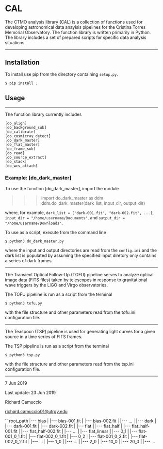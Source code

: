 # CAL

The CTMO analysis library (CAL) is a collection of functions used for developing astronomical data anaylsis pipelines for the Cristina Torres Memorial Observatory. The function library is written primarily in Python. The library includes a set of prepared scripts for specific data analysis situations.

***

## Installation

To install use pip from the directory containing `setup.py`.

	$ pip install .

## Usage

***

The function library currently includes

	[do_align]
	[do_background_sub]
	[do_calibrate]
	[do_cosmicray_detect]
	[do_dark_master]
	[do_flat_master]
	[do_frame_sub]
	[do_read]
	[do_source_extract]
	[do_stack]
	[do_wcs_attach]

### Example: [do_dark_master]

To use the function [do_dark_master], import the module

>>> import do_dark_master as ddm
>>> ddm.do_dark_master(dark_list, input_dir, output_dir)

where, for example, `dark_list = ["dark-001.fit", "dark-002.fit", ...]`, `input_dir = "/home/username/Documents"`, and `output_dir = "/home/username/Downloads"`.

To use as a script, execute from the command line

	$ python3 do_dark_master.py

where the input and output directories are read from the `config.ini` and the dark list is populated by assuming the specified input diretory only contains a series of dark frames.

***

The Transient Optical Follow-Up (TOFU) pipeline serves to analyze optical image data (FITS files) taken by telescopes in response to gravitational wave triggers by the LIGO and Virgo observatories.

The TOFU pipeline is run as a script from the terminal

	$ python3 tofu.py

with the file structure and other parameters read from the tofu.ini configuration file.

***

The Teaspoon (TSP) pipeline is used for generating light curves for a given source in a time series of FITS frames.

The TSP pipeline is run as a script from the terminal

	$ python3 tsp.py

with the file structure and other parameters read from the tsp.ini configuration file.

***

7 Jun 2019

Last update: 23 Jun 2019

Richard Camuccio

richard.camuccio01@utrgv.edu


``
root_path
    |--- bias
    |    |--- bias-001.fit
    |    |--- bias-002.fit
    |    |--- ...
    |
    |--- dark
    |    |--- dark-001.fit
    |    |--- dark-002.fit
    |
    |--- flat
    |    |--- flat_half
    |         |--- flat_half-001.fit
    |         |--- flat_half-002.fit
    |         |--- ...
    |    |--- flat_linear
    |         |--- 0_1
    |              |--- flat-001_0_1.fit
    |              |--- flat-002_0_1.fit
    |         |--- 0_2
    |              |--- flat-001_0_2.fit
    |              |--- flat-002_0_2.fit
    |         |--- ...
    |         |--- 1_0
    |              |--- ...
    |         |--- 2_0
    |         |--- 10_0
    |         |--- 20_0
    |         |--- ...
```